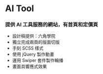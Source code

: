 # AI Tool

### 提供 AI 工具服務的網站，有首頁和定價頁

- 設計稿提供：六角學院
- 獨立完成兩頁的版面切版
- 手刻 SCSS 樣式
- 使用 jQuery 製作動畫
- 運用 Swiper 套件製作輪播
- 畫面具響應式效果

